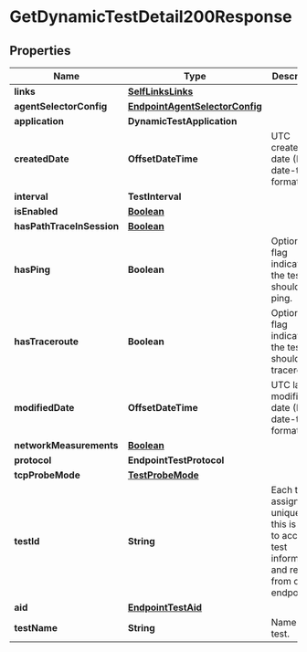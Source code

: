 

# GetDynamicTestDetail200Response


## Properties

| Name | Type | Description | Notes |
|------------ | ------------- | ------------- | -------------|
|**links** | [**SelfLinksLinks**](SelfLinksLinks.md) |  |  [optional] |
|**agentSelectorConfig** | [**EndpointAgentSelectorConfig**](EndpointAgentSelectorConfig.md) |  |  [optional] |
|**application** | **DynamicTestApplication** |  |  [optional] |
|**createdDate** | **OffsetDateTime** | UTC created date (ISO date-time format). |  [optional] [readonly] |
|**interval** | **TestInterval** |  |  [optional] |
|**isEnabled** | [**Boolean**](Boolean.md) |  |  [optional] |
|**hasPathTraceInSession** | [**Boolean**](Boolean.md) |  |  [optional] |
|**hasPing** | **Boolean** | Optional flag indicating if the test should run ping. |  [optional] |
|**hasTraceroute** | **Boolean** | Optional flag indicating if the test should run traceroute. |  [optional] |
|**modifiedDate** | **OffsetDateTime** | UTC last modification date (ISO date-time format). |  [optional] [readonly] |
|**networkMeasurements** | [**Boolean**](Boolean.md) |  |  [optional] |
|**protocol** | **EndpointTestProtocol** |  |  [optional] |
|**tcpProbeMode** | [**TestProbeMode**](TestProbeMode.md) |  |  [optional] |
|**testId** | **String** | Each test is assigned a unique ID; this is used to access test information and results from other endpoints. |  [optional] [readonly] |
|**aid** | [**EndpointTestAid**](EndpointTestAid.md) |  |  [optional] |
|**testName** | **String** | Name of the test. |  [optional] |



